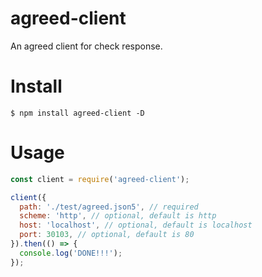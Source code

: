 agreed-client
===================

An agreed client for check response.

# Install

```
$ npm install agreed-client -D
```

# Usage

```javascript
const client = require('agreed-client');

client({
  path: './test/agreed.json5', // required
  scheme: 'http', // optional, default is http
  host: 'localhost', // optional, default is localhost
  port: 30103, // optional, default is 80
}).then(() => {
  console.log('DONE!!!');
});
```

